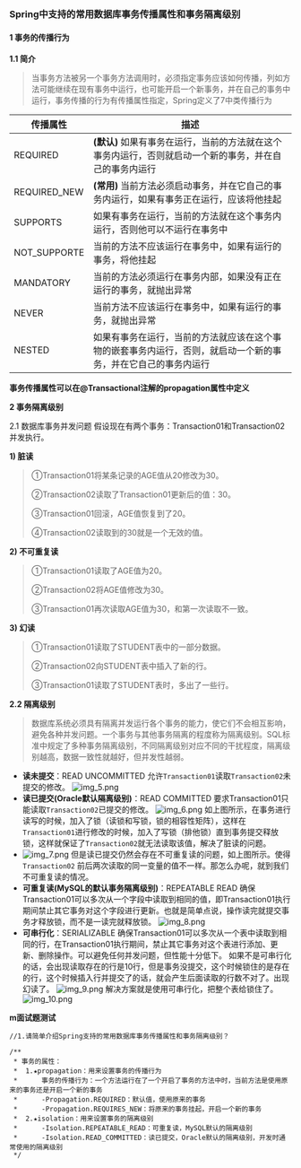 ### Spring中支持的常用数据库事务传播属性和事务隔离级别

#### 1 事务的传播行为
**1.1 简介**
> 当事务方法被另一个事务方法调用时，必须指定事务应该如何传播，列如方法可能继续在现有事务中运行，也可能开启一个新事务，并在自己的事务中运行，事务传播的行为有传播属性指定，Spring定义了7中类传播行为

|传播属性| 描述                                                       |
|----|----------------------------------------------------------|
|REQUIRED| **(默认)** 如果有事务在运行，当前的方法就在这个事务内运行，否则就启动一个新的事务，并在自己的事务内运行  |
|REQUIRED_NEW| **(常用)** 当前方法必须启动事务，并在它自己的事务内运行，如果有事务正在运行，应该将他挂起         |
|SUPPORTS| 	如果有事务在运行，当前的方法就在这个事务内运行，否则他可以不运行在事务中                    |
|NOT_SUPPORTE| 	当前的方法不应该运行在事务中，如果有运行的事务，将他挂起                            |
|MANDATORY| 	当前的方法必须运行在事务内部，如果没有正在运行的事务，就抛出异常                        |
|NEVER| 	当前方法不应该运行在事务中，如果有运行的事务，就抛出异常                            |
|NESTED| 	如果有事务在运行，当前的方法就应该在这个事物的嵌套事务内运行，否则，就启动一个新的事务，并在它自己的事务内运行 |

**事务传播属性可以在@Transactional注解的propagation属性中定义**

**2 事务隔离级别**

2.1 数据库事务并发问题
​ 假设现在有两个事务：Transaction01和Transaction02并发执行。

**1) 脏读**
> ①Transaction01将某条记录的AGE值从20修改为30。
> 
> ②Transaction02读取了Transaction01更新后的值：30。
> 
> ③Transaction01回滚，AGE值恢复到了20。
> 
> ④Transaction02读取到的30就是一个无效的值。

**2) 不可重复读**

> ①Transaction01读取了AGE值为20。
>
> ②Transaction02将AGE值修改为30。
>
> ③Transaction01再次读取AGE值为30，和第一次读取不一致。

**3) 幻读**
> ①Transaction01读取了STUDENT表中的一部分数据。
> 
> ②Transaction02向STUDENT表中插入了新的行。
> 
>③Transaction01读取了STUDENT表时，多出了一些行。

**2.2 隔离级别**
> 数据库系统必须具有隔离并发运行各个事务的能力，使它们不会相互影响，避免各种并发问题。一个事务与其他事务隔离的程度称为隔离级别。SQL标准中规定了多种事务隔离级别，不同隔离级别对应不同的干扰程度，隔离级别越高，数据一致性就越好，但并发性越弱。

- **读未提交**：READ UNCOMMITTED
允许`Transaction01`读取`Transaction02`未提交的修改。
![img_5.png](Image%2Fimg_5.png)
- **读已提交(Oracle默认隔离级别)**：READ COMMITTED
​ 要求Transaction01只能读取`Transaction02`已提交的修改。
![img_6.png](Image%2Fimg_6.png)
如上图所示，在事务进行读写的时候，加入了锁（读锁和写锁，锁的相容性矩阵），这样在`Transaction01`进行修改的时候，加入了写锁（排他锁）直到事务提交释放锁，这样就保证了`Transaction02`就无法读取该值，解决了脏读的问题。
- ![img_7.png](Image%2Fimg_7.png)
  但是读已提交仍然会存在不可重复读的问题，如上图所示。使得`Transaction02` 前后两次读取的同一变量的值不一样。那怎么办呢，就到我们不可重复读的情况。
- **可重复读(MySQL的默认事务隔离级别)**：REPEATABLE READ
​ 确保Transaction01可以多次从一个字段中读取到相同的值，即Transaction01执行期间禁止其它事务对这个字段进行更新。也就是简单点说，操作读完就提交事务才释放锁，而不是一读完就释放锁。
![img_8.png](Image%2Fimg_8.png)
- **可串行化**：SERIALIZABLE
​ 确保Transaction01可以多次从一个表中读取到相同的行，在Transaction01执行期间，禁止其它事务对这个表进行添加、更新、删除操作。可以避免任何并发问题，但性能十分低下。
如果不是可串行化的话，会出现读取存在的行是10行，但是事务没提交，这个时候锁住的是存在的行，这个时候插入行并提交了的话，就会产生后面读取的行数不对了。出现幻读了。
![img_9.png](Image%2Fimg_9.png)
解决方案就是使用可串行化，把整个表给锁住了。
![img_10.png](Image%2Fimg_10.png)

**m面试题测试**
```text
//1.请简单介绍Spring支持的常用数据库事务传播属性和事务隔离级别？

/**
 * 事务的属性：
 * 	1.★propagation：用来设置事务的传播行为
 * 		事务的传播行为：一个方法运行在了一个开启了事务的方法中时，当前方法是使用原来的事务还是开启一个新的事务
 * 		-Propagation.REQUIRED：默认值，使用原来的事务
 * 		-Propagation.REQUIRES_NEW：将原来的事务挂起，开启一个新的事务
 * 	2.★isolation：用来设置事务的隔离级别
 * 		-Isolation.REPEATABLE_READ：可重复读，MySQL默认的隔离级别
 * 		-Isolation.READ_COMMITTED：读已提交，Oracle默认的隔离级别，开发时通常使用的隔离级别
 */

```
